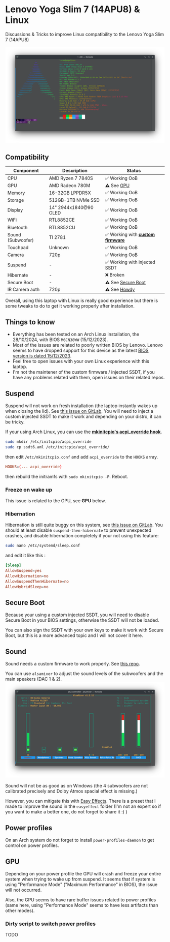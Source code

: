 # Lenovo Yoga Slim 7 (14APU8) & Linux

Discussions & Tricks to improve Linux compatibility to the Lenovo Yoga Slim 7 (14APU8)

![sysinfo](./.github/sysinfo.png)

## Compatibility

| Component | Description | Status |
| --- | --- | --- |
| CPU | AMD Ryzen 7 7840S | ✅ Working OoB |
| GPU | AMD Radeon 780M | ⚠️ See [GPU](#gpu) |
| Memory | 16-32GB LPPDR5X | ✅ Working OoB |
| Storage | 512GB-1TB NVMe SSD | ✅ Working OoB |
| Display | 14" 2944x1840@90 OLED | ✅ Working OoB |
| WiFi | RTL8852CE | ✅ Working OoB |
| Bluetooth | RTL8852CU | ✅ Working OoB |
| Sound (Subwoofer) | TI 2781  | ✅ Working with **[custom firmware](##Sound)** |
| Touchpad | Unknown | ✅ Working OoB |
| Camera | 720p | ✅ Working OoB |
| Suspend | - | ✅ Working with injected SSDT |
| Hibernate | - | ❌ Broken |
| Secure Boot | - | ⚠️ See [Secure Boot](#secure-boot) |
| IR Camera auth | 720p | ⚠️ See [Howdy](https://github.com/boltgolt/howdy)

Overall, using this laptop with Linux is really good experience but there is some tweaks to do to get it working properly after installation.

## Things to know

- Everything has been tested on an Arch Linux installation, the 28/10/2024, with BIOS `M6CN38WW` (15/12/2023).
- Most of the issues are related to poorly written BIOS by Lenovo. Lenovo seems to have dropped support for this device as the latest [BIOS version is dated 15/12/2023](https://pcsupport.lenovo.com/fr/fr/products/laptops-and-netbooks/yoga-series/yoga-slim-7-14apu8/downloads/driver-list/component?name=BIOS&id=5AC6A815-321D-440E-8833-B07A93E0428C).
- Feel free to open issues with your own Linux experience with this laptop.
- I'm not the maintener of the custom firmware / injected SSDT, if you have any problems related with them, open issues on their related repos.

## Suspend

Suspend will not work on fresh installation (the laptop instantly wakes up when closing the lid). See [this issue on GitLab](https://gitlab.freedesktop.org/drm/amd/-/issues/2812).
You will need to inject a custom injected SSDT to make it work and depending on your distro, it can be tricky.

If your using Arch Linux, you can use the **[mkinitcpio's acpi_override hook](https://wiki.archlinux.org/title/DSDT#Using_mkinitcpio's_acpi_override_hook)**.

```bash
sudo mkdir /etc/initcpio/acpi_override
sudo cp ssdt6.aml /etc/initcpio/acpi_override/
```

then edit `/etc/mkinitcpio.conf` and add `acpi_override` to the `HOOKS` array.

```conf
HOOKS=(... acpi_override)
```

then rebuild the initramfs with `sudo mkinitcpio -P`.
Reboot.

### Freeze on wake up

This issue is related to the GPU, see **GPU** below.

### Hibernation

Hibernation is still quite buggy on this system, see [this issue on GitLab](https://gitlab.freedesktop.org/drm/amd/-/issues/3047).
You should at least disable `suspend-then-hibernate` to prevent unexpected crashes, and disable hibernation completely if your not using this feature:

```bash
sudo nano /etc/systemd/sleep.conf
```

and edit it like this :

```conf
[Sleep]
AllowSuspend=yes
AllowHibernation=no
AllowSuspendThenHibernate=no
AllowHybridSleep=no
```

## Secure Boot

Because your using a custom injected SSDT, you will need to disable Secure Boot in your BIOS settings, otherwise the SSDT will not be loaded.

You can also sign the SSDT with your own keys to make it work with Secure Boot, but this is a more advanced topic and I will not cover it here.

## Sound

Sound needs a custom firmware to work properly.
See [this repo](https://github.com/darinpp/yoga-slim-7).

You can use `alsamixer` to adjust the sound levels of the subwoofers and the main speakers (DAC 1 & 2).
![alsamixer](./.github/alsamixer.png)

Sound will not be as good as on Windows (the 4 subwoofers are not calibrated precisely and Dolby Atmos spacial effect is missing.)

However, you can mitigate this with [Easy Effects](https://github.com/wwmm/easyeffects).
There is a preset that I made to improve the sound in the `easyeffect` folder (I'm not an expert so if you want to make a better one, do not forget to share it :) )

## Power profiles

On an Arch system do not forget to install `power-profiles-daemon` to get control on power profiles.

## GPU

Depending on your power profile the GPU will crash and freeze your entire system when trying to wake up from suspend. It seems that if system is using "Performance Mode" ("Maximum Performance" in BIOS), the issue will not occurred.

Also, the GPU seems to have rare buffer issues related to power profiles (same here, using "Performance Mode" seems to have less artifacts than other modes).

### Dirty script to switch power profiles
TODO
